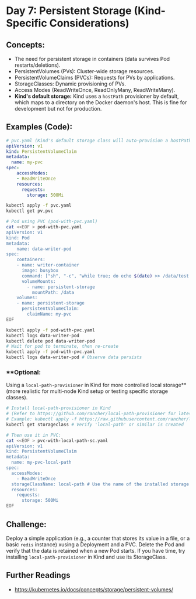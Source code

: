 # **Day 7: Persistent Storage (Kind-Specific Considerations)**

 ## **Concepts:**
* The need for persistent storage in containers (data survives Pod restarts/deletions).
* PersistentVolumes (PVs): Cluster-wide storage resources.
* PersistentVolumeClaims (PVCs): Requests for PVs by applications.
* StorageClasses: Dynamic provisioning of PVs.
* Access Modes (ReadWriteOnce, ReadOnlyMany, ReadWriteMany).
* **Kind's default storage:** Kind uses a `hostPath` provisioner by default, which maps to a directory on the Docker daemon's host. This is fine for development but not for production.

## **Examples (Code):**
```yaml
# pvc.yaml (Kind's default storage class will auto-provision a hostPath PV)
apiVersion: v1
kind: PersistentVolumeClaim
metadata:
  name: my-pvc
spec:
    accessModes:
    - ReadWriteOnce
    resources:
      requests:
        storage: 500Mi
```

```bash
kubectl apply -f pvc.yaml
kubectl get pv,pvc

# Pod using PVC (pod-with-pvc.yaml)
cat <<EOF > pod-with-pvc.yaml
apiVersion: v1
kind: Pod
metadata:
    name: data-writer-pod
spec:
    containers:
    - name: writer-container
      image: busybox
      command: ["sh", "-c", "while true; do echo $(date) >> /data/test.txt; sleep 5; done"]
      volumeMounts:
        - name: persistent-storage
          mountPath: /data
    volumes:
    - name: persistent-storage
      persistentVolumeClaim:
        claimName: my-pvc
EOF

kubectl apply -f pod-with-pvc.yaml
kubectl logs data-writer-pod
kubectl delete pod data-writer-pod
# Wait for pod to terminate, then re-create
kubectl apply -f pod-with-pvc.yaml
kubectl logs data-writer-pod # Observe data persists
```

### **Optional: 
Using a `local-path-provisioner` in Kind for more controlled local storage** (more realistic for multi-node Kind setup or testing specific storage classes).
```bash
# Install local-path-provisioner in Kind
# (Refer to https://github.com/rancher/local-path-provisioner for latest instructions)
# Example: kubectl apply -f https://raw.githubusercontent.com/rancher/local-path-provisioner/master/deploy/local-path-storage.yaml
kubectl get storageclass # Verify 'local-path' or similar is created

# Then use it in PVC:
cat <<EOF > pvc-with-local-path-sc.yaml
apiVersion: v1
kind: PersistentVolumeClaim
metadata:
  name: my-pvc-local-path
spec:
  accessModes:
    - ReadWriteOnce
  storageClassName: local-path # Use the name of the installed storage class
  resources:
    requests:
      storage: 500Mi
EOF
```

## **Challenge:** 
Deploy a simple application (e.g., a counter that stores its value in a file, or a basic `redis` instance) xusing a Deployment and a PVC. Delete the Pod and verify that the data is retained when a new Pod starts. If you have time, try installing `local-path-provisioner` in Kind and use its StorageClass.

## Further Readings
* https://kubernetes.io/docs/concepts/storage/persistent-volumes/